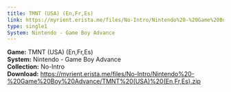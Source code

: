 ```yaml
---
title: TMNT (USA) (En,Fr,Es)
link: https://myrient.erista.me/files/No-Intro/Nintendo%20-%20Game%20Boy%20Advance/TMNT%20(USA)%20(En,Fr,Es).zip
type: single1
System: Nintendo - Game Boy Advance
---
```

<b>Game:</b> TMNT (USA) (En,Fr,Es)<br>
<b>System:</b> Nintendo - Game Boy Advance<br>
<b>Collection:</b> No-Intro<br>
<b>Download:</b> https://myrient.erista.me/files/No-Intro/Nintendo%20-%20Game%20Boy%20Advance/TMNT%20(USA)%20(En,Fr,Es).zip